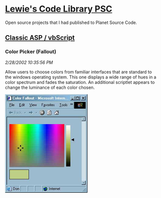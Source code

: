 # [Lewie's Code Library PSC](../../README.md)

Open source projects that I had published to Planet Source Code.

## [Classic ASP / vbScript](../README.md)

### Color Picker (Fallout)

*2/28/2002 10:35:56 PM*

Allow users to choose colors from familiar interfaces that are standard to the windows operating system. This one displays a wide range of hues in a color spectrum and fades the saturation. An additional scriptlet appears to change the luminance of each color chosen.

![Screenshot of Color Picker (Fallout)](./screenshot.jpg)



